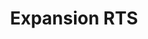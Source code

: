---
title: Expansion RTS
developer: Codeurs
image: ExpansionRTS.jpg
link: https://expansionrts.com
android: https://play.google.com/store/apps/details?id=com.expansionrts.light
ios: https://itunes.apple.com/us/app/expansion-rts-light/id1158709529
---